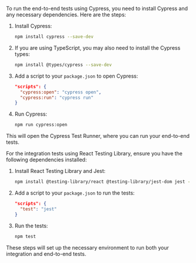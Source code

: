 To run the end-to-end tests using Cypress, you need to install Cypress and any necessary dependencies. Here are the steps:

1. Install Cypress:

   ```bash
   npm install cypress --save-dev
   ```

2. If you are using TypeScript, you may also need to install the Cypress types:

   ```bash
   npm install @types/cypress --save-dev
   ```

3. Add a script to your `package.json` to open Cypress:

   ```json
   "scripts": {
     "cypress:open": "cypress open",
     "cypress:run": "cypress run"
   }
   ```

4. Run Cypress:
   ```bash
   npm run cypress:open
   ```

This will open the Cypress Test Runner, where you can run your end-to-end tests.

For the integration tests using React Testing Library, ensure you have the following dependencies installed:

1. Install React Testing Library and Jest:

   ```bash
   npm install @testing-library/react @testing-library/jest-dom jest --save-dev
   ```

2. Add a script to your `package.json` to run the tests:

   ```json
   "scripts": {
     "test": "jest"
   }
   ```

3. Run the tests:
   ```bash
   npm test
   ```

These steps will set up the necessary environment to run both your integration and end-to-end tests.
